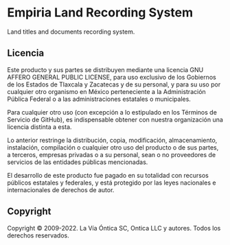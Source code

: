 ﻿# Empiria Land Recording System

Land titles and documents recording system.

## Licencia

Este producto y sus partes se distribuyen mediante una licencia GNU AFFERO
GENERAL PUBLIC LICENSE, para uso exclusivo de los Gobiernos de los Estados
de Tlaxcala y Zacatecas y de su personal, y para su uso por cualquier otro
organismo en México perteneciente  a la Administración Pública Federal o a
las administraciones estatales o municipales.

Para cualquier otro uso (con excepción  a lo estipulado en los Términos de
Servicio de GitHub), es indispensable obtener con nuestra organización una
licencia distinta a esta.

Lo anterior restringe la distribución, copia, modificación, almacenamiento,
instalación, compilación o cualquier otro uso del producto o de sus partes,
a terceros, empresas privadas o a su personal, sean o no proveedores de
servicios de las entidades públicas mencionadas.

El desarrollo de este producto fue pagado en su totalidad con recursos
públicos estatales y federales, y está protegido por las leyes nacionales
e internacionales de derechos de autor.

## Copyright

Copyright © 2009-2022. La Vía Óntica SC, Ontica LLC y autores.
Todos los derechos reservados.
